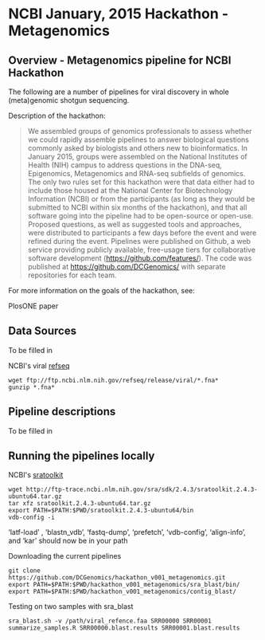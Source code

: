 NCBI January, 2015 Hackathon - Metagenomics 
=============

Overview - Metagenomics pipeline for NCBI Hackathon
--------

The following are a number of pipelines for viral discovery in whole (meta)genomic shotgun sequencing.

Description of the hackathon:

> We assembled groups of genomics professionals to assess whether we could rapidly assemble pipelines to answer biological
> questions commonly asked by biologists and others new to bioinformatics. In January 2015, groups were assembled on the
> National Institutes of Health (NIH) campus to address questions in the DNA-seq, Epigenomics, Metagenomics and RNA-seq
> subfields of genomics. The only two rules set for this hackathon were that data either had to include those housed at the
> National Center for Biotechnology Information (NCBI) or from the participants (as long as they would be submitted to NCBI
> within six months of the hackathon), and that all software going into the pipeline had to be open-source or open-use. 
> Proposed questions, as well as suggested tools and approaches, were distributed to participants a few days before the event
> and were refined during the event.  Pipelines were published on Github, a web service providing publicly available, free-usage
> tiers for collaborative software development (https://github.com/features/). 
> The code was published at https://github.com/DCGenomics/ with separate repositories for each team. 

For more information on the goals of the hackathon, see:

PlosONE paper

Data Sources
------------
To be filled in

NCBI's viral [refseq](http://www.ncbi.nlm.nih.gov/refseq/)
```
wget ftp://ftp.ncbi.nlm.nih.gov/refseq/release/viral/*.fna*
gunzip *.fna*
```

Pipeline descriptions
------------
To be filled in

Running the pipelines locally
----------------

NCBI's [sratoolkit](http://www.ncbi.nlm.nih.gov/Traces/sra/?view=software)
```
wget http://ftp-trace.ncbi.nlm.nih.gov/sra/sdk/2.4.3/sratoolkit.2.4.3-ubuntu64.tar.gz
tar xfz sratoolkit.2.4.3-ubuntu64.tar.gz
export PATH=$PATH:$PWD/sratoolkit.2.4.3-ubuntu64/bin
vdb-config -i
```
‘latf-load’ , ‘blastn_vdb’, ‘fastq-dump’, ‘prefetch’, ‘vdb-config’, ‘align-info’, and ‘kar’ should now be in your path 

Downloading the current pipelines
```
git clone https://github.com/DCGenomics/hackathon_v001_metagenomics.git
export PATH=$PATH:$PWD/hackathon_v001_metagenomics/sra_blast/bin/
export PATH=$PATH:$PWD/hackathon_v001_metagenomics/contig_blast/
```
Testing on two samples with sra_blast
```
sra_blast.sh -v /path/viral_refence.faa SRR00000 SRR00001
summarize_samples.R SRR00000.blast.results SRR00001.blast.results
```
